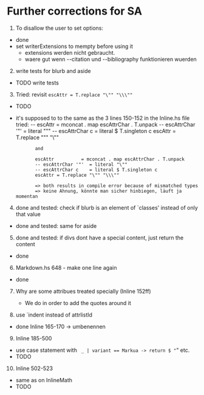 # Further corrections for SA

1) To disallow the user to set options:
 - done
 - set writerExtensions to mempty before using it
    - extensions werden nicht gebraucht. 
    - waere gut wenn --citation und --bibliography funktionieren wuerden

2) write tests for blurb and aside
 - TODO write tests

3) Tried: revisit `escAttr = T.replace "\"" "\\\""`
 - TODO
 - it's supposed to to the same as the 3 lines 150-152 in the Inline.hs file
   tried:     -- escAttr          = mconcat . map escAttrChar . T.unpack
              -- escAttrChar '"'  = literal "\""
              -- escAttrChar c    = literal $ T.singleton c
              escAttr = T.replace "\"" "\\\""

              and

              escAttr          = mconcat . map escAttrChar . T.unpack
              -- escAttrChar '"'  = literal "\""
              -- escAttrChar c    = literal $ T.singleton c
              escAttr = T.replace "\"" "\\\""

              => both results in compile error because of mismatched types
              => keine Ahnung, könnte man sicher hinbiegen, läuft ja momentan


4) done and tested: check if blurb is an element of `classes' instead of only that value
 - done and tested: same for aside

5) done and tested: if divs dont have a special content, just return the content
 - done

6) Markdown.hs 648 - make one line again
 - done

7) Why are some attribues treated specially (Inline 152ff)
    - We do in order to add the quotes around it

8) use `indent instead of attrlistId
 - done  Inline 165-170    -> umbenennen

9) Inline 185-500
 - use case statement with ` _ | variant == Markua -> return $ "`" etc.
 - TODO

10) Inline 502-523
 - same as on InlineMath
 - TODO
